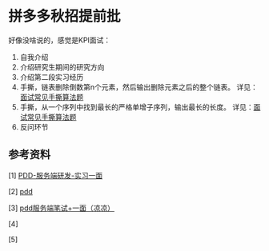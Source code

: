 # 拼多多秋招提前批

好像没啥说的，感觉是KPI面试：

1.   自我介绍
2.   介绍研究生期间的研究方向
3.   介绍第二段实习经历
4.   手撕，链表删除倒数第n个元素，然后输出删除元素之后的整个链表。
     详见：[面试常见手撕算法题](../面试常见手撕算法题.md#_3)
5.   手撕，从一个序列中找到最长的严格单增子序列，输出最长的长度。
     详见：[面试常见手撕算法题](../面试常见手撕算法题.md#_10)
6.   反问环节





## 参考资料

[1] [PDD-服务端研发-实习一面](https://www.nowcoder.com/discuss/737621550827913216?sourceSSR=search)

[2] [pdd](https://www.nowcoder.com/feed/main/detail/c796f5b792424076857656c272c98597?sourceSSR=search)

[3] [pdd服务端笔试+一面（凉凉）](https://www.xnip.cn/jingyan/64541.html)

[4]

[5]